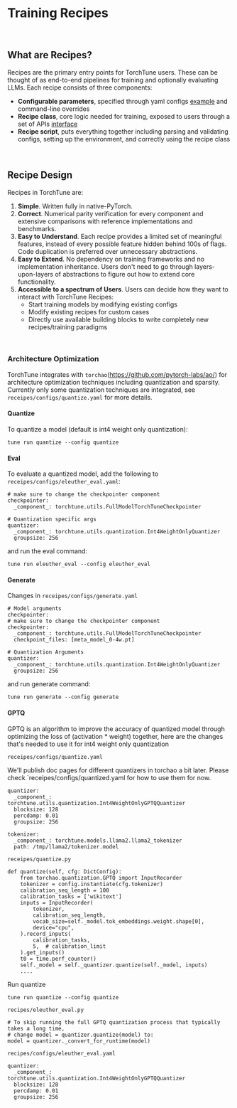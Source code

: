 # Training Recipes

&nbsp;

## What are Recipes?

Recipes are the primary entry points for TorchTune users. These can be thought of as end-to-end pipelines for training and optionally evaluating LLMs. Each recipe consists of three components:

- **Configurable parameters**, specified through yaml configs [example](https://github.com/pytorch/torchtune/blob/main/recipes/configs/llama2/7B_full.yaml) and command-line overrides
- **Recipe class**, core logic needed for training, exposed to users through a set of APIs [interface](https://github.com/pytorch/torchtune/blob/main/recipes/interfaces.py)
- **Recipe script**, puts everything together including parsing and validating configs, setting up the environment, and correctly using the recipe class

&nbsp;

## Recipe Design

Recipes in TorchTune are:

1. **Simple**. Written fully in native-PyTorch.
2. **Correct**. Numerical parity verification for every component and extensive comparisons with reference implementations and benchmarks.
3. **Easy to Understand**. Each recipe provides a limited set of meaningful features, instead of every possible feature hidden behind 100s of flags. Code duplication is preferred over unnecessary abstractions.
4. **Easy to Extend**. No dependency on training frameworks and no implementation inheritance. Users don't need to go through layers-upon-layers of abstractions to figure out how to extend core functionality.
5. **Accessible to a spectrum of Users**. Users can decide how they want to interact with TorchTune Recipes:
    - Start training models by modifying existing configs
    - Modify existing recipes for custom cases
    - Directly use available building blocks to write completely new recipes/training paradigms

&nbsp;

### Architecture Optimization

TorchTune integrates with `torchao`(https://github.com/pytorch-labs/ao/) for architecture optimization techniques including quantization and sparsity. Currently only some quantization techniques are integrated, see `receipes/configs/quantize.yaml` for more details.

#### Quantize
To quantize a model (default is int4 weight only quantization):
```
tune run quantize --config quantize
```

#### Eval
To evaluate a quantized model, add the following to `receipes/configs/eleuther_eval.yaml`:


```
# make sure to change the checkpointer component
checkpointer:
  _component_: torchtune.utils.FullModelTorchTuneCheckpointer

# Quantization specific args
quantizer:
  _component_: torchtune.utils.quantization.Int4WeightOnlyQuantizer
  groupsize: 256
```

and run the eval command:
```
tune run eleuther_eval --config eleuther_eval
```

#### Generate
Changes in `receipes/configs/generate.yaml`
```
# Model arguments
checkpointer:
# make sure to change the checkpointer component
checkpointer:
  _component_: torchtune.utils.FullModelTorchTuneCheckpointer
  checkpoint_files: [meta_model_0-4w.pt]

# Quantization Arguments
quantizer:
  _component_: torchtune.utils.quantization.Int4WeightOnlyQuantizer
  groupsize: 256
```

and run generate command:
```
tune run generate --config generate
```

#### GPTQ

GPTQ is an algorithm to improve the accuracy of quantized model through optimizing the loss of (activation * weight) together, here are the changes that's needed to use it for int4 weight only quantization

`receipes/configs/quantize.yaml`

We'll publish doc pages for different quantizers in torchao a bit later. Please check `receipes/configs/quantized.yaml for how to use them for now.

```
quantizer:
  _component_: torchtune.utils.quantization.Int4WeightOnlyGPTQQuantizer
  blocksize: 128
  percdamp: 0.01
  groupsize: 256

tokenizer:
  _component_: torchtune.models.llama2.llama2_tokenizer
  path: /tmp/llama2/tokenizer.model
```

`receipes/quantize.py`

```
def quantize(self, cfg: DictConfig):
    from torchao.quantization.GPTQ import InputRecorder
    tokenizer = config.instantiate(cfg.tokenizer)
    calibration_seq_length = 100
    calibration_tasks = ['wikitext']
    inputs = InputRecorder(
        tokenizer,
        calibration_seq_length,
        vocab_size=self._model.tok_embeddings.weight.shape[0],
        device="cpu",
    ).record_inputs(
        calibration_tasks,
        5,  # calibration_limit
    ).get_inputs()
    t0 = time.perf_counter()
    self._model = self._quantizer.quantize(self._model, inputs)
    ....
```

Run quantize
```
tune run quantize --config quantize
```

`recipes/eleuther_eval.py`

```
# To skip running the full GPTQ quantization process that typically takes a long time,
# change model = quantizer.quantize(model) to:
model = quantizer._convert_for_runtime(model)
```

`recipes/configs/eleuther_eval.yaml`
```
quantizer:
  _component_: torchtune.utils.quantization.Int4WeightOnlyGPTQQuantizer
  blocksize: 128
  percdamp: 0.01
  groupsize: 256
```
